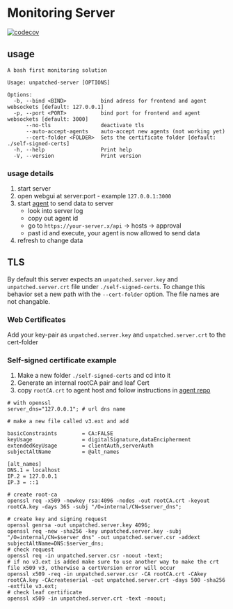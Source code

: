 # Monitoring Server

[![codecov](https://codecov.io/gh/apimeister/unpatched-server/branch/main/graph/badge.svg?token=WEVL9G0F3F)](https://codecov.io/gh/apimeister/unpatched-server)

## usage

```shell
A bash first monitoring solution

Usage: unpatched-server [OPTIONS]

Options:
  -b, --bind <BIND>           bind adress for frontend and agent websockets [default: 127.0.0.1]
  -p, --port <PORT>           bind port for frontend and agent websockets [default: 3000]
      --no-tls                deactivate tls
      --auto-accept-agents    auto-accept new agents (not working yet)
      --cert-folder <FOLDER>  Sets the certificate folder [default: ./self-signed-certs]
  -h, --help                  Print help
  -V, --version               Print version
```

### usage details

1. start server
2. open webgui at server:port - example `127.0.0.1:3000`
3. start [agent](https://github.com/apimeister/monitor-agent) to send data to server
   - look into server log
   - copy out agent id
   - go to `https://your-server.x/api` -> hosts -> approval
   - past id and execute, your agent is now allowed to send data
4. refresh to change data

## TLS

By default this server expects an `unpatched.server.key` and `unpatched.server.crt` file under `./self-signed-certs`. To change this behavior set a new path with the `--cert-folder` option. The file names are not changable.

### Web Certificates

Add your key-pair as `unpatched.server.key` and `unpatched.server.crt` to the cert-folder

### Self-signed certificate example

1. Make a new folder `./self-signed-certs` and cd into it
2. Generate an internal rootCA pair and leaf Cert
3. copy `rootCA.crt` to agent host and follow instructions in [agent repo](https://github.com/apimeister/monitor-agent)

```shell
# with openssl
server_dns="127.0.0.1"; # url dns name

# make a new file called v3.ext and add 

basicConstraints        = CA:FALSE
keyUsage                = digitalSignature,dataEncipherment
extendedKeyUsage        = clientAuth,serverAuth
subjectAltName          = @alt_names

[alt_names]
DNS.1 = localhost
IP.2 = 127.0.0.1
IP.3 = ::1

# create root-ca
openssl req -x509 -newkey rsa:4096 -nodes -out rootCA.crt -keyout rootCA.key -days 365 -subj "/O=internal/CN=$server_dns";

# create key and signing request
openssl genrsa -out unpatched.server.key 4096;
openssl req -new -sha256 -key unpatched.server.key -subj "/O=internal/CN=$server_dns" -out unpatched.server.csr -addext subjectAltName=DNS:$server_dns;
# check request
openssl req -in unpatched.server.csr -noout -text;
# if no v3.ext is added make sure to use another way to make the crt file x509 v3, otherwise a certVersion error will occur
openssl x509 -req -in unpatched.server.csr -CA rootCA.crt -CAkey rootCA.key -CAcreateserial -out unpatched.server.crt -days 500 -sha256 -extfile v3.ext;
# check leaf certificate
openssl x509 -in unpatched.server.crt -text -noout;
```
